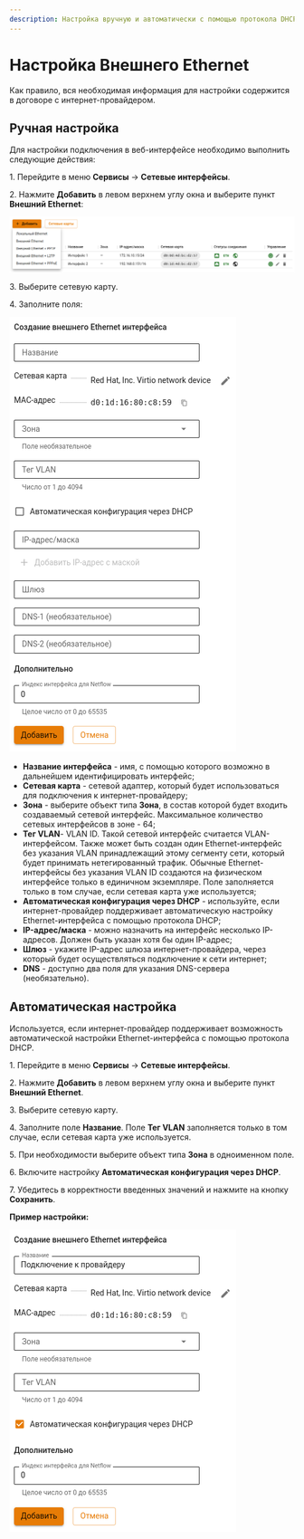 ```yaml
---
description: Настройка вручную и автоматически с помощью протокола DHCP.
---
```


# Настройка Внешнего Ethernet

Как правило, вся необходимая информация для настройки содержится в договоре с интернет-провайдером.

## Ручная настройка

Для настройки подключения в веб-интерфейсе необходимо выполнить следующие действия:

1\. Перейдите в меню **Сервисы** -> **Сетевые интерфейсы**.

2\. Нажмите **Добавить** в левом верхнем углу окна и выберите пункт **Внешний Ethernet**: 

![](/.gitbook/assets/interfaces13.png)

3\. Выберите сетевую карту.

4\. Заполните поля:

![](/.gitbook/assets/interfaces10.png)

   * **Название интерфейса** - имя, с помощью которого возможно в дальнейшем идентифицировать интерфейс;
   * **Сетевая карта** - сетевой адаптер, который будет использоваться для подключения к интернет-провайдеру;
   * **Зона** - выберите объект типа **Зона**, в состав которой будет входить создаваемый сетевой интерфейс. Максимальное количество сетевых интерфейсов в зоне - 64;
   * **Тег VLAN**- VLAN ID. Такой сетевой интерфейс считается VLAN-интерфейсом. Также может быть создан один Ethernet-интерфейс без указания VLAN принадлежащий этому сегменту сети, который будет принимать нетегированный трафик. Обычные Ethernet-интерфейсы без указания VLAN ID создаются на физическом интерфейсе только в единичном экземпляре. Поле заполняется только в том случае, если сетевая карта уже используется;
   * **Автоматическая конфигурация через DHCP** - используйте, если интернет-провайдер поддерживает автоматическую настройку Ethernet-интерфейса с помощью протокола DHCP;
   * **IP-адрес/маска** - можно назначить на интерфейс несколько IP-адресов. Должен быть указан хотя бы один IP-адрес;
   * **Шлюз** - укажите IP-адрес шлюза интернет-провайдера, через который будет осуществляться подключение к сети интернет;
   * **DNS** - доступно два поля для указания DNS-сервера (необязательно).

## Автоматическая настройка

Используется, если интернет-провайдер поддерживает возможность автоматической настройки Ethernet-интерфейса с помощью протокола DHCP.

1\. Перейдите в меню **Сервисы** -> **Сетевые интерфейсы**.

2\. Нажмите **Добавить** в левом верхнем углу окна и выберите пункт **Внешний Ethernet**.

3\. Выберите сетевую карту.

4\. Заполните поле **Название**. Поле **Тег VLAN** заполняется только в том случае, если сетевая карта уже используется.

5\. При необходимости выберите объект типа **Зона** в одноименном поле.

6\. Включите настройку **Автоматическая конфигурация через DHCP**.

7\. Убедитесь в корректности введенных значений и нажмите на кнопку **Сохранить**.

**Пример настройки:**

![](/.gitbook/assets/interfaces11.png)

